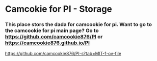 # Camcokie for PI - Storage

### This place stors the dada for camcookie for pi. Want to go to the camcookie for pi main page? Go to https://github.com/camcookie876/PI or https://camcookie876.github.io/PI
https://github.com/camcookie876/PI-s?tab=MIT-1-ov-file
